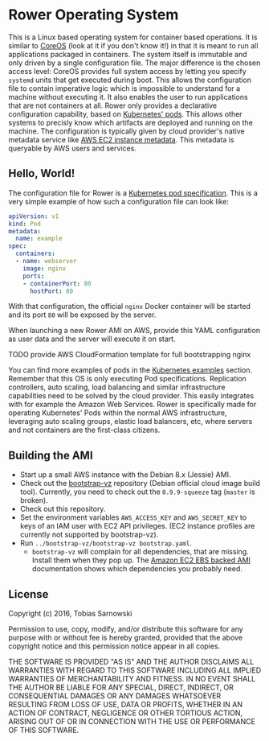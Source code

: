 # Rower Operating System

This is a Linux based operating system for container based operations. It is
similar to [CoreOS](https://coreos.com/) (look at it if you don't know it!) in
that it is meant to run all applications packaged in containers. The system
itself is immutable and only driven by a single configuration file. The major
difference is the chosen access level: CoreOS provides full system access
by letting you specify `systemd` units that get executed during boot. This
allows the configuration file to contain imperative logic which is impossible
to understand for a machine without executing it. It also enables the user to
run applications that are not containers at all. Rower only provides a
declarative configuration capability, based on
[Kubernetes' pods](http://kubernetes.io/docs/user-guide/pods/). This allows
other systems to precisly know which artifacts are deployed and running on the
machine. The configuration is typically given by cloud provider's native
metadata service like
[AWS EC2 instance metadata](http://docs.aws.amazon.com/AWSEC2/latest/UserGuide/ec2-instance-metadata.html).
This metadata is queryable by AWS users and services.

## Hello, World!

The configuration file for Rower is a
[Kubernetes pod specification](http://kubernetes.io/docs/api-reference/v1/definitions/#_v1_pod).
This is a very simple example of how such a configuration file can look like:

```yaml
apiVersion: v1
kind: Pod
metadata:
  name: example
spec:
  containers:
  - name: webserver
    image: nginx
    ports:
    - containerPort: 80
      hostPort: 80
```

With that configuration, the official `nginx` Docker container will be started
and its port `80` will be exposed by the server.

When launching a new Rower AMI on AWS, provide this YAML configuration as user
data and the server will execute it on start.

TODO provide AWS CloudFormation template for full bootstrapping nginx

You can find more examples of pods in the
[Kubernetes examples](https://github.com/kubernetes/kubernetes/tree/master/examples)
section. Remember that this OS is only executing Pod specifications.
Replication controllers, auto scaling, load balancing and similar
infrastructure capabilities need to be solved by the cloud provider. This
easily integrates with for example the Amazon Web Services. Rower is
specifically made for operating Kubernetes' Pods within the normal AWS
infrastructure, leveraging auto scaling groups, elastic load balancers, etc,
where servers and not containers are the first-class citizens.

## Building the AMI

* Start up a small AWS instance with the Debian 8.x (Jessie) AMI.
* Check out the [bootstrap-vz](https://github.com/andsens/bootstrap-vz)
  repository (Debian official cloud image build tool). Currently, you need
  to check out the `0.9.9-squeeze` tag (`master` is broken).
* Check out this repository.
* Set the environment variables `AWS_ACCESS_KEY` and `AWS_SECRET_KEY` to keys
  of an IAM user with EC2 API privileges. (EC2 instance profiles are currently
  not supported by bootstrap-vz).
* Run `../bootstrap-vz/bootstrap-vz bootstrap.yaml`.
  * `bootstrap-vz` will complain for all dependencies, that are missing.
    Install them when they pop up. The
    [Amazon EC2 EBS backed AMI](https://github.com/andsens/bootstrap-vz#amazon-ec2-ebs-backed-ami)
    documentation shows which dependencies you probably need.

## License

Copyright (c) 2016, Tobias Sarnowski

Permission to use, copy, modify, and/or distribute this software for any purpose with or without fee is hereby granted,
provided that the above copyright notice and this permission notice appear in all copies.

THE SOFTWARE IS PROVIDED "AS IS" AND THE AUTHOR DISCLAIMS ALL WARRANTIES WITH REGARD TO THIS SOFTWARE INCLUDING ALL
IMPLIED WARRANTIES OF MERCHANTABILITY AND FITNESS. IN NO EVENT SHALL THE AUTHOR BE LIABLE FOR ANY SPECIAL, DIRECT,
INDIRECT, OR CONSEQUENTIAL DAMAGES OR ANY DAMAGES WHATSOEVER RESULTING FROM LOSS OF USE, DATA OR PROFITS, WHETHER IN AN
ACTION OF CONTRACT, NEGLIGENCE OR OTHER TORTIOUS ACTION, ARISING OUT OF OR IN CONNECTION WITH THE USE OR PERFORMANCE OF
THIS SOFTWARE.
